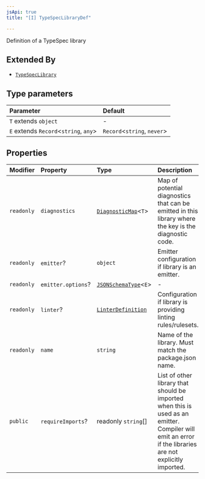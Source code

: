 ```yaml
---
jsApi: true
title: "[I] TypeSpecLibraryDef"

---
```

Definition of a TypeSpec library

## Extended By

- [`TypeSpecLibrary`](TypeSpecLibrary.md)

## Type parameters

| Parameter | Default |
| :------ | :------ |
| `T` extends `object` | - |
| `E` extends `Record`<`string`, `any`\> | `Record`<`string`, `never`\> |

## Properties

| Modifier | Property | Type | Description |
| :------ | :------ | :------ | :------ |
| `readonly` | `diagnostics` | [`DiagnosticMap`](../type-aliases/DiagnosticMap.md)<`T`\> | Map of potential diagnostics that can be emitted in this library where the key is the diagnostic code. |
| `readonly` | `emitter`? | `object` | Emitter configuration if library is an emitter. |
| `readonly` | `emitter.options`? | [`JSONSchemaType`](../type-aliases/JSONSchemaType.md)<`E`\> | - |
| `readonly` | `linter`? | [`LinterDefinition`](LinterDefinition.md) | Configuration if library is providing linting rules/rulesets. |
| `readonly` | `name` | `string` | Name of the library. Must match the package.json name. |
| `public` | `requireImports`? | readonly `string`[] | List of other library that should be imported when this is used as an emitter.<br />Compiler will emit an error if the libraries are not explicitly imported. |
